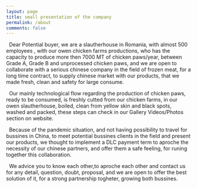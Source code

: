 ```yaml
---
layout: page
title: small presentation of the company
permalink: /about
comments: false
---
```


<div class="row justify-content-between">

<p>&nbsp;&nbsp;Dear Potential buyer, we are a slautherhouse in Romania, with almost 500 employees , with our owen chicken farms productions, who has the capacity to produce more then 7000 MT of chicken paws/year, between Grade A, Grade B and unprocessed chicken paws, and we are open to collaborate with a serious chinese company in the field of frozen meat, for a long time contract, to supply chinese market with our products, that we made fresh, clean and safety for large consume.</p>

<p>&nbsp;&nbsp;Our mainly technological flow regarding the production of chicken paws, ready to be consumed, is freshly cutted from our chicken farms, in our owen slautherhouse, boiled, clean from yellow skin and black spots, washed and packed, these steps  can check in our Gallery Videos/Photos section on website.</p>

<p>&nbsp;&nbsp;Because of the pandemic situation, and not having possibility to travel for bussines in China, to meet potential bussines clients in the field and present our products, we thought to implement a DLC payment term to aproche the necessity of our chinese partners, and offer them a safe feeling, for runing together this collaboration.</p>

<p>&nbsp;&nbsp;We advice you to know each other,to aproche each other and contact us for any detail, question, doubt, proposal, and we are open to offer the best solution of it, for a strong partnership togheter, growing both bussines.</p>

</div>
